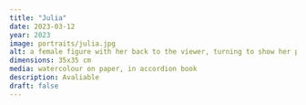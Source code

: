 ```yaml
---
title: "Julia"
date: 2023-03-12
year: 2023
image: portraits/julia.jpg
alt: a female figure with her back to the viewer, turning to show her profile
dimensions: 35x35 cm
media: watercolour on paper, in accordion book
description: Avaliable
draft: false
---
```


